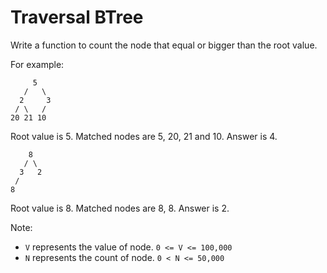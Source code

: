 # Traversal BTree

Write a function to count the node that equal or bigger than the root value.

For example:

```
     5
   /   \
  2     3
 / \   /
20 21 10
```

Root value is 5. Matched nodes are 5, 20, 21 and 10. Answer is 4.

```
    8
   / \
  3   2
 /
8
```

Root value is 8. Matched nodes are 8, 8. Answer is 2.

Note:
- `V` represents the value of node. `0 <= V <= 100,000`
- `N` represents the count of node. `0 < N <= 50,000`
